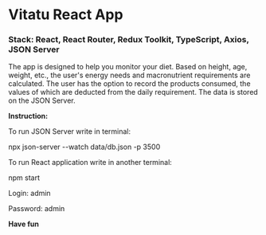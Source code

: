 # Vitatu React App

### <b>Stack</b>: React, React Router, Redux Toolkit, TypeScript, Axios, JSON Server

The app is designed to help you monitor your diet. Based on height, age, weight, etc., the user's energy needs and macronutrient requirements are calculated. The user has the option to record the products consumed, the values of which are deducted from the daily requirement. The data is stored on the JSON Server.

<b>Instruction:</b>
<p>To run JSON Server write in terminal:</p>
  <p>npx json-server --watch data/db.json -p 3500</p>
<p>To run React application write in another terminal:</p>
  <p>npm start</p>
<p>Login: admin</p>
<p>Password: admin</p>

<b>Have fun</b>
